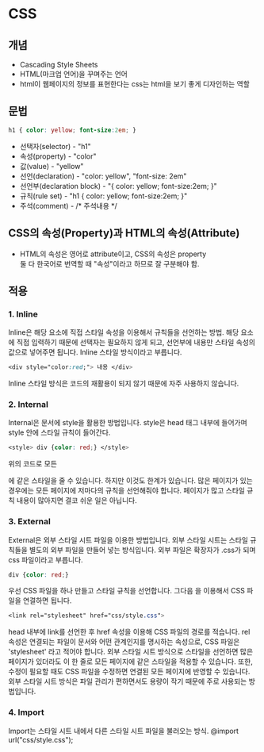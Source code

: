 # CSS

## 개념
- Cascading Style Sheets
 - HTML(마크업 언어)을 꾸며주는 언어
 - html이 웹페이지의 정보를 표현한다는 css는 html을 보기 좋게 디자인하는 역할 

## 문법

```css
h1 { color: yellow; font-size:2em; }
```
- 선택자(selector) - "h1"
- 속성(property) - "color"
- 값(value) - "yellow"
- 선언(declaration) - "color: yellow", "font-size: 2em"
- 선언부(declaration block) - "{ color: yellow; font-size:2em; }"
- 규칙(rule set) - "h1 { color: yellow; font-size:2em; }"
- 주석(comment) - /* 주석내용 */

## CSS의 속성(Property)과 HTML의 속성(Attribute)

- HTML의 속성은 영어로 attribute이고, CSS의 속성은 property <br>
둘 다 한국어로 번역할 때 "속성"이라고 하므로 잘 구분해야 함. <br>

## 적용

### 1. Inline

Inline은 해당 요소에 직접 스타일 속성을 이용해서 규칙들을 선언하는 방법.
해당 요소에 직접 입력하기 때문에 선택자는 필요하지 않게 되고, 선언부에 내용만 스타일 속성의 값으로 넣어주면 됩니다.
Inline 스타일 방식이라고 부릅니다.
```css
<div style="color:red;"> 내용 </div>
```
Inline 스타일 방식은 코드의 재활용이 되지 않기 때문에 자주 사용하지 않습니다.

 
### 2. Internal

Internal은 문서에 style을 활용한 방법입니다.
style은 head 태그 내부에 들어가며 style 안에 스타일 규칙이 들어간다.

 ```css
<style> div {color: red;} </style>
```
위의 코드로 모든 <div>에 같은 스타일을 줄 수 있습니다.
하지만 이것도 한계가 있습니다.
많은 페이지가 있는 경우에는 모든 페이지에 저마다의 규칙을 선언해줘야 합니다.
페이지가 많고 스타일 규칙 내용이 많아지면 결코 쉬운 일은 아닙니다.

 
### 3. External

External은 외부 스타일 시트 파일을 이용한 방법입니다.
외부 스타일 시트는 스타일 규칙들을 별도의 외부 파일을 만들어 넣는 방식입니다.
외부 파일은 확장자가 .css가 되며 css 파일이라고 부릅니다.
 ```css
div {color: red;}
```
우선 CSS 파일을 하나 만들고 스타일 규칙을 선언합니다.
그다음 <link>을 이용해서 CSS 파일을 연결하면 됩니다.
 ```css
<link rel="stylesheet" href="css/style.css">
 ```
head 내부에 link를 선언한 후 href 속성을 이용해 CSS 파일의 경로를 적습니다.
rel 속성은 연결되는 파일이 문서와 어떤 관계인지를 명시하는 속성으로, CSS 파일은 'stylesheet' 라고 적어야 합니다.
외부 스타일 시트 방식으로 스타일을 선언하면 많은 페이지가 있더라도 이 한 줄로 모든 페이지에 같은 스타일을 적용할 수 있습니다.
또한, 수정이 필요할 때도 CSS 파일을 수정하면 연결된 모든 페이지에 반영할 수 있습니다.
외부 스타일 시트 방식은 파일 관리가 편하면서도 용량이 작기 때문에 주로 사용되는 방법입니다.

 
### 4. Import

Import는 스타일 시트 내에서 다른 스타일 시트 파일을 불러오는 방식.
@import url("css/style.css");
<style> 내부 상단이나 외부 스타일 시트 파일 상단에 선언하는데 성능상 좋지 않아서 거의 쓰이지 않음.

<br><br><br>


<details>
<summary><strong>css 참조 사이트</strong></summary>  
[참조1]   
[참조2]
[참조1]: https://front.codes/
[참조2]: https://www.habonyphp.com/2021/04/log-in-sign-uppure-css12.html
</details>
 
 
 
